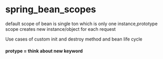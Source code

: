 # spring_bean_scopes

<p> 
default scope of bean is single ton which is only one instance,prototype scope creates new instance/object for each request</p>

Use cases of custom init and destroy method and bean life cycle


<h4>protype = think about new keyword</h4>




